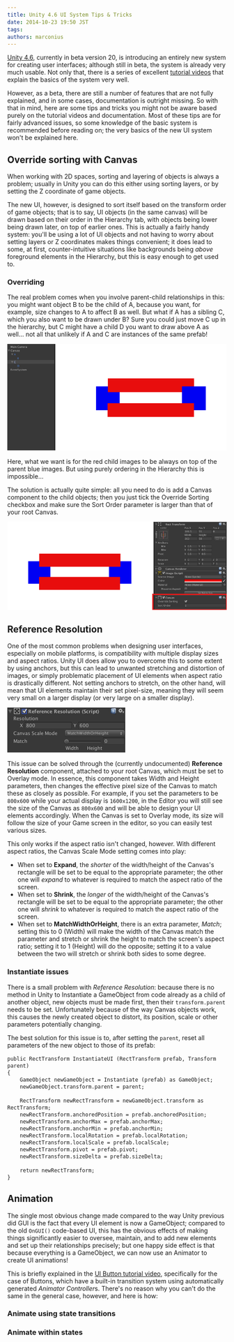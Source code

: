 ```yaml
---
title: Unity 4.6 UI System Tips & Tricks
date: 2014-10-23 19:50 JST
tags:
authors: marconius
---
```


[Unity 4.6](http://unity3d.com/unity/beta/4.6), currently in beta version 20, is introducing an entirely new system for creating user interfaces; although still in beta, the system is already very much usable. Not only that, there is a series of excellent [tutorial videos](http://unity3d.com/learn/tutorials/modules/beginner/ui) that explain the basics of the system very well.

However, as a beta, there are still a number of features that are not fully explained, and in some cases, documentation is outright missing. So with that in mind, here are some tips and tricks you might not be aware based purely on the tutorial videos and documentation. Most of these tips are for fairly advanced issues, so some knowledge of the basic system is recommended before reading on; the very basics of the new UI system won't be explained here.

## Override sorting with Canvas

When working with 2D spaces, sorting and layering of objects is always a problem; usually in Unity you can do this either using sorting layers, or by setting the Z coordinate of game objects.

The new UI, however, is designed to sort itself based on the transform order of game objects; that is to say, UI objects (in the same canvas) will be drawn based on their order in the Hierarchy tab, with objects being lower being drawn later, on top of earlier ones. This is actually a fairly handy system: you'll be using a lot of UI objects and not having to worry about setting layers or Z coordinates makes things convenient; it does lead to some, at first, counter-intuitive situations like backgrounds being *above* foreground elements in the Hierarchy, but this is easy enough to get used to.

### Overriding

The real problem comes when you involve parent-child relationships in this: you might want object B to be the child of A, because you want, for example, size changes to A to affect B as well. But what if A has a sibling C, which you also want to be drawn under B? Sure you could just move C up in the hierarchy, but C might have a child D you want to draw above A as well... not all that unlikely if A and C are instances of the same prefab!

![canvas1](/static/images/2014/10/UnityUI/canvas1.png)

Here, what we want is for the red child images to be always on top of the parent blue images. But using purely ordering in the Hierarchy this is impossible...

The solution is actually quite simple: all you need to do is add a Canvas component to the child objects; then you just tick the Override Sorting checkbox and make sure the Sort Order parameter is larger than that of your root Canvas.

![canvas2](/static/images/2014/10/UnityUI/canvas2.png)

## Reference Resolution

One of the most common problems when designing user interfaces, especially on mobile platforms, is compatibility with multiple display sizes and aspect ratios. Unity UI does allow you to overcome this to some extent by using anchors, but this can lead to unwanted stretching and distortion of images, or simply problematic placement of UI elements when aspect ratio is drastically different. Not setting anchors to stretch, on the other hand, will mean that UI elements maintain their set pixel-size, meaning they will seem very small on a larger display (or very large on a smaller display).

![refres1](/static/images/2014/10/UnityUI/refres1.png)

This issue can be solved through the (currently undocumented) **Reference Resolution** component, attached to your root Canvas, which must be set to Overlay mode. In essence, this component takes Width and Height parameters, then changes the effective pixel size of the Canvas to match these as closely as possible. For example, if you set the parameters to be `800x600` while your actual display is `1600x1200`, in the Editor you will still see the size of the Canvas as `800x600` and will be able to design your UI elements accordingly. When the Canvas is set to Overlay mode, its size will follow the size of your Game screen in the editor, so you can easily test various sizes.

This only works if the aspect ratio isn't changed, however. With different aspect ratios, the Canvas Scale Mode setting comes into play:

- When set to **Expand**, the *shorter* of the width/height of the Canvas's rectangle will be set to be equal to the appropriate parameter; the other one will *expand* to whatever is required to match the aspect ratio of the screen.
- When set to **Shrink**, the *longer* of the width/height of the Canvas's rectangle will be set to be equal to the appropriate parameter; the other one will *shrink* to whatever is required to match the aspect ratio of the screen.
- When set to **MatchWidthOrHeight**, there is an extra parameter, *Match*; setting this to 0 (Width) will make the width of the Canvas match the parameter and stretch or shrink the height to match the screen's aspect ratio; setting it to 1 (Height) will do the opposite; setting it to a value between the two will stretch or shrink both sides to some degree.

### Instantiate issues

There is a small problem with *Reference Resolution*: because there is no method in Unity to Instantiate a GameObject from code already as a child of another object, new objects must be made first, then their `transform.parent` needs to be set. Unfortunately because of the way Canvas objects work, this causes the newly created object to distort, its position, scale or other parameters potentially changing.

The best solution for this issue is to, after setting the `parent`, reset all parameters of the new object to those of its prefab:

	public RectTransform InstantiateUI (RectTransform prefab, Transform parent)
	{
		GameObject newGameObject = Instantiate (prefab) as GameObject;
        newGameObject.transform.parent = parent;
        
        RectTransform newRectTransform = newGameObject.transform as RectTransform;
        newRectTransform.anchoredPosition = prefab.anchoredPosition;
        newRectTransform.anchorMax = prefab.anchorMax;
        newRectTransform.anchorMin = prefab.anchorMin;
        newRectTransform.localRotation = prefab.localRotation;
        newRectTransform.localScale = prefab.localScale;
        newRectTransform.pivot = prefab.pivot;
        newRectTransform.sizeDelta = prefab.sizeDelta;
        
        return newRectTransform;
    }

## Animation

The single most obvious change made compared to the way Unity previous did GUI is the fact that every UI element is now a GameObject; compared to the old `OnGUI()` code-based UI, this has the obvious effects of making things significantly easier to oversee, maintain, and to add new elements and set up their relationships precisely; but one happy side effect is that because everything is a GameObject, we can now use an Animator to create UI animations!

This is briefly explained in the [UI Button tutorial video](http://unity3d.com/learn/tutorials/modules/beginner/ui/ui-button), specifically for the case of Buttons, which have a built-in transition system using automatically generated *Animator Controller*s. There's no reason why you can't do the same in the general case, however, and here is how:

### Animate using state transitions

### Animate within states
